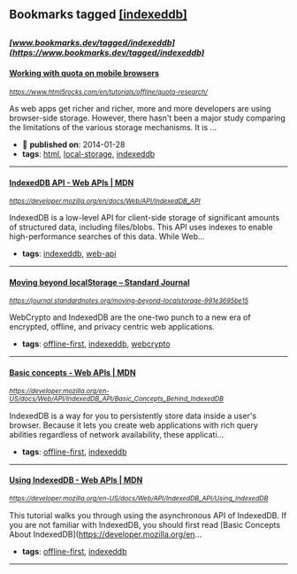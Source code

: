 ## Bookmarks tagged [[indexeddb]](https://www.bookmarks.dev?q=[indexeddb])

_<sup><sup>[www.bookmarks.dev/tagged/indexeddb](https://www.bookmarks.dev/tagged/indexeddb)</sup></sup>_
---
#### [Working with quota on mobile browsers](https://www.html5rocks.com/en/tutorials/offline/quota-research/)
_<sup>https://www.html5rocks.com/en/tutorials/offline/quota-research/</sup>_

As web apps get richer and richer, more and more developers are using browser-side storage. However, there hasn't been a major study comparing the limitations of the various storage mechanisms. It is ...
* :calendar: **published on**: 2014-01-28
* **tags**: [html](../tagged/html.md), [local-storage](../tagged/local-storage.md), [indexeddb](../tagged/indexeddb.md)
---
#### [IndexedDB API - Web APIs | MDN](https://developer.mozilla.org/en/docs/Web/API/IndexedDB_API)
_<sup>https://developer.mozilla.org/en/docs/Web/API/IndexedDB_API</sup>_

IndexedDB is a low-level API for client-side storage of significant amounts of structured data, including files/blobs. This API uses indexes to enable high-performance searches of this data. While Web...
* **tags**: [indexeddb](../tagged/indexeddb.md), [web-api](../tagged/web-api.md)
---
#### [Moving beyond localStorage – Standard Journal](https://journal.standardnotes.org/moving-beyond-localstorage-991e3695be15)
_<sup>https://journal.standardnotes.org/moving-beyond-localstorage-991e3695be15</sup>_

WebCrypto and IndexedDB are the one-two punch to a new era of encrypted, offline, and privacy centric web applications.
* **tags**: [offline-first](../tagged/offline-first.md), [indexeddb](../tagged/indexeddb.md), [webcrypto](../tagged/webcrypto.md)
---
#### [Basic concepts - Web APIs | MDN](https://developer.mozilla.org/en-US/docs/Web/API/IndexedDB_API/Basic_Concepts_Behind_IndexedDB)
_<sup>https://developer.mozilla.org/en-US/docs/Web/API/IndexedDB_API/Basic_Concepts_Behind_IndexedDB</sup>_

IndexedDB is a way for you to persistently store data inside a user's browser. Because it lets you create web applications with rich query abilities regardless of network availability, these applicati...
* **tags**: [offline-first](../tagged/offline-first.md), [indexeddb](../tagged/indexeddb.md)
---
#### [Using IndexedDB - Web APIs | MDN](https://developer.mozilla.org/en-US/docs/Web/API/IndexedDB_API/Using_IndexedDB)
_<sup>https://developer.mozilla.org/en-US/docs/Web/API/IndexedDB_API/Using_IndexedDB</sup>_

This tutorial walks you through using the asynchronous API of IndexedDB. If you are not familiar with IndexedDB, you should first read [Basic Concepts About IndexedDB](https://developer.mozilla.org/en...
* **tags**: [offline-first](../tagged/offline-first.md), [indexeddb](../tagged/indexeddb.md)
---
